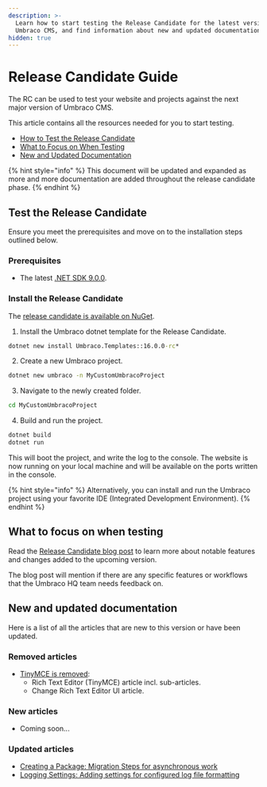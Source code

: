 ```yaml
---
description: >-
  Learn how to start testing the Release Candidate for the latest version of
  Umbraco CMS, and find information about new and updated documentation.
hidden: true
---
```


# Release Candidate Guide

The RC can be used to test your website and projects against the next major version of Umbraco CMS.

This article contains all the resources needed for you to start testing.

* [How to Test the Release Candidate](release-candidate-guide.md#test-the-release-candidate)
* [What to Focus on When Testing](release-candidate-guide.md#what-to-focus-on-when-testing)
* [New and Updated Documentation](release-candidate-guide.md#new-and-updated-documentation)

{% hint style="info" %}
This document will be updated and expanded as more and more documentation are added throughout the release candidate phase.
{% endhint %}

## Test the Release Candidate

Ensure you meet the prerequisites and move on to the installation steps outlined below.

### Prerequisites

* The latest [.NET SDK 9.0.0](https://dotnet.microsoft.com/en-us/download/dotnet/9.0).

### Install the Release Candidate

The [release candidate is available on NuGet](https://www.nuget.org/packages/Umbraco.Cms/16.0.0-rc).

1. Install the Umbraco dotnet template for the Release Candidate.

```cmd
dotnet new install Umbraco.Templates::16.0.0-rc*
```

2. Create a new Umbraco project.

```cmd
dotnet new umbraco -n MyCustomUmbracoProject
```

3. Navigate to the newly created folder.

```cmd
cd MyCustomUmbracoProject
```

4. Build and run the project.

```cmd
dotnet build
dotnet run
```

This will boot the project, and write the log to the console. The website is now running on your local machine and will be available on the ports written in the console.

{% hint style="info" %}
Alternatively, you can install and run the Umbraco project using your favorite IDE (Integrated Development Environment).
{% endhint %}

## What to focus on when testing

Read the [Release Candidate blog post](https://umbraco.com/) to learn more about notable features and changes added to the upcoming version.

The blog post will mention if there are any specific features or workflows that the Umbraco HQ team needs feedback on.

## New and updated documentation

Here is a list of all the articles that are new to this version or have been updated.

### Removed articles

* [TinyMCE is removed](fundamentals/setup/upgrading/version-specific/#breaking-changes):
  * Rich Text Editor (TinyMCE) article incl. sub-articles.
  * Change Rich Text Editor UI article.

### New articles

* Coming soon...

### Updated articles

* [Creating a Package: Migration Steps for asynchronous work](extending/packages/creating-a-package.md)
* [Logging Settings: Adding settings for configured log file formatting](reference/configuration/loggingsettings.md)
